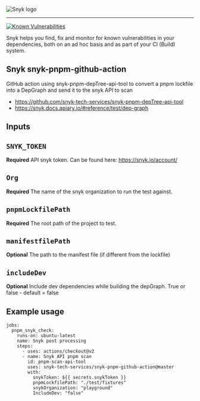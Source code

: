 ![Snyk logo](https://snyk.io/style/asset/logo/snyk-print.svg)

***

[![Known Vulnerabilities](https://snyk.io/test/github/snyk-tech-services/snyk-pnpm-github-action/badge.svg)](https://snyk.io/test/github/snyk-tech-services/snyk-pnpm-github-action)

Snyk helps you find, fix and monitor for known vulnerabilities in your dependencies, both on an ad hoc basis and as part of your CI (Build) system.

## Snyk snyk-pnpm-github-action
GitHub action using snyk-pnpm-depTree-api-tool to convert a pnpm lockfile into a DepGraph and send it to the snyk API to scan
  - https://github.com/snyk-tech-services/snyk-pnpm-depTree-api-tool
  - https://snyk.docs.apiary.io/#reference/test/dep-graph



## Inputs

## `SNYK_TOKEN`
**Required** API snyk token. Can be found here: https://snyk.io/account/

## `Org`
**Required** The name of the snyk organization to run the test against.

## `pnpmLockfilePath`
**Required** The root path of the project to test.

## `manifestfilePath`
**Optional** The path to the manifest file (if different from the lockfile)

## `includeDev`
**Optional** Include dev dependencies while building the depGraph. True or false - default = false

## Example usage
```
jobs:
  pnpm_snyk_check:
    runs-on: ubuntu-latest
    name: Snyk post processing
    steps:
      - uses: actions/checkout@v2
      - name: Snyk API pnpm scan
        id: pnpm-scan-api-tool
        uses: snyk-tech-services/snyk-pnpm-github-action@master
        with:
          snykToken: ${{ secrets.snykToken }}
          pnpmLockfilePath: "./test/fixtures"
          snykOrganization: "playground"
          IncludeDev: "false"
```

